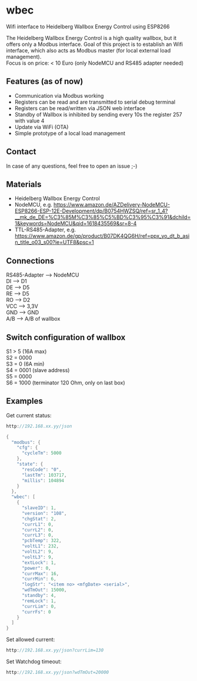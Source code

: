 # wbec
Wifi interface to Heidelberg Wallbox Energy Control using ESP8266  
  
The Heidelberg Wallbox Energy Control is a high quality wallbox, but it offers only a Modbus interface.
Goal of this project is to establish an Wifi interface, which also acts as Modbus master (for local external load management).  
Focus is on price: < 10 Euro (only NodeMCU and RS485 adapter needed)

## Features (as of now)
- Communication via Modbus working
- Registers can be read and are transmitted to serial debug terminal
- Registers can be read/written via JSON web interface
- Standby of Wallbox is inhibited by sending every 10s the register 257 with value 4
- Update via WiFi (OTA)
- Simple prototype of a local load management

## Contact
In case of any questions, feel free to open an issue ;-)

## Materials
- Heidelberg Wallbox Energy Control
- NodeMCU, e.g. https://www.amazon.de/AZDelivery-NodeMCU-ESP8266-ESP-12E-Development/dp/B0754HWZSQ/ref=sr_1_4?__mk_de_DE=%C3%85M%C3%85%C5%BD%C3%95%C3%91&dchild=1&keywords=NodeMCU&qid=1618435569&sr=8-4
- TTL-RS485-Adapter, e.g. https://www.amazon.de/gp/product/B07DK4QG6H/ref=ppx_yo_dt_b_asin_title_o03_s00?ie=UTF8&psc=1

## Connections
RS485-Adapter --> NodeMCU  
DI --> D1  
DE --> D5  
RE --> D5  
RO --> D2  
VCC --> 3,3V  
GND --> GND  
A/B --> A/B of wallbox  

## Switch configuration of wallbox
S1 > 5 (16A max)  
S2 = 0000  
S3 = 0 (6A min)  
S4 = 0001 (slave address)  
S5 = 0000  
S6 = 1000 (terminator 120 Ohm, only on last box)  

## Examples

Get current status:
```c++
http://192.168.xx.yy/json

{
  "modbus": {
    "cfg": {
      "cycleTm": 5000
    },
    "state": {
      "resCode": "0",
      "lastTm": 103717,
      "millis": 104894
    }
  },
  "wbec": [
    {
      "slaveID": 1,
      "version": "108",
      "chgStat": 2,
      "currL1": 0,
      "currL2": 0,
      "currL3": 0,
      "pcbTemp": 322,
      "voltL1": 232,
      "voltL2": 9,
      "voltL3": 9,
      "extLock": 1,
      "power": 0,
      "currMax": 16,
      "currMin": 6,
      "logStr": "<item no> <mfgDate> <serial>",
      "wdTmOut": 15000,
      "standby": 4,
      "remLock": 1,
      "currLim": 0,
      "currFs": 0
    }
  ]
}
```

Set allowed current:
```c++
http://192.168.xx.yy/json?currLim=130
```

Set Watchdog timeout:
```c++
http://192.168.xx.yy/json?wdTmOut=20000
```
